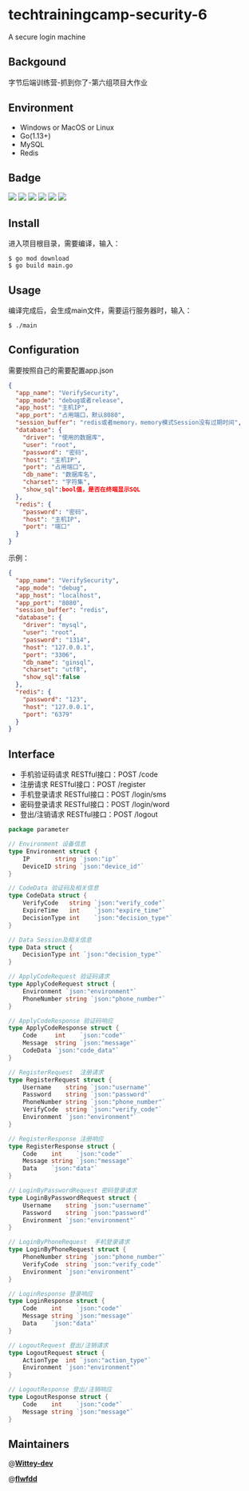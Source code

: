 # techtrainingcamp-security-6

A secure login machine

## Backgound

字节后端训练营-抓到你了-第六组项目大作业

## Environment

- Windows or MacOS or Linux
- Go(1.13+)
- MySQL
- Redis

## Badge

![](https://img.shields.io/badge/redigo-1.6.3-red)  ![](https://img.shields.io/badge/gin-1.7.4-blue)  ![](https://img.shields.io/badge/mysql-1.6.0-green)  ![](https://img.shields.io/badge/xorm-0.7.9-red)  ![](https://img.shields.io/badge/cron-1.2.0-yellow)  ![](https://img.shields.io/badge/go.uuid-1.2.0-red)

## Install

进入项目根目录，需要编译，输入：

```shell
$ go mod download
$ go build main.go
```

## Usage

编译完成后，会生成main文件，需要运行服务器时，输入：

```shell
$ ./main
```

## Configuration

需要按照自己的需要配置app.json

```json
{
  "app_name": "VerifySecurity",
  "app_mode": "debug或者release",
  "app_host": "主机IP",
  "app_port": "占用端口，默认8080",
  "session_buffer": "redis或者memory，memory模式Session没有过期时间",
  "database": {
    "driver": "使用的数据库",
    "user": "root",
    "password": "密码",
    "host": "主机IP",
    "port": "占用端口",
    "db_name": "数据库名",
    "charset": "字符集",
    "show_sql":bool值，是否在终端显示SQL
  },
  "redis": {
    "password": "密码",
    "host": "主机IP",
    "port": "端口"
  }
}
```

示例：

```json
{
  "app_name": "VerifySecurity",
  "app_mode": "debug",
  "app_host": "localhost",
  "app_port": "8080",
  "session_buffer": "redis",
  "database": {
    "driver": "mysql",
    "user": "root",
    "password": "1314",
    "host": "127.0.0.1",
    "port": "3306",
    "db_name": "ginsql",
    "charset": "utf8",
    "show_sql":false
  },
  "redis": {
    "password": "123",
    "host": "127.0.0.1",
    "port": "6379"
  }
}
```



## Interface

- 手机验证码请求                RESTful接口：POST /code
- 注册请求                            RESTful接口：POST /register
- 手机登录请求                    RESTful接口：POST /login/sms
- 密码登录请求                    RESTful接口：POST /login/word
- 登出/注销请求                   RESTful接口：POST /logout

```go
package parameter

// Environment 设备信息
type Environment struct {
	IP       string `json:"ip"`
	DeviceID string `json:"device_id"`
}

// CodeData 验证码及相关信息
type CodeData struct {
	VerifyCode   string `json:"verify_code"`
	ExpireTime   int    `json:"expire_time"`
	DecisionType int    `json:"decision_type"`
}

// Data Session及相关信息
type Data struct {
	DecisionType int `json:"decision_type"`
}

// ApplyCodeRequest 验证码请求
type ApplyCodeRequest struct {
	Environment `json:"environment"`
	PhoneNumber string `json:"phone_number"`
}

// ApplyCodeResponse 验证码响应
type ApplyCodeResponse struct {
	Code     int    `json:"code"`
	Message  string `json:"message"`
	CodeData `json:"code_data"`
}

// RegisterRequest  注册请求
type RegisterRequest struct {
	Username    string `json:"username"`
	Password    string `json:"password"`
	PhoneNumber string `json:"phone_number"`
	VerifyCode  string `json:"verify_code"`
	Environment `json:"environment"`
}

// RegisterResponse 注册响应
type RegisterResponse struct {
	Code    int    `json:"code"`
	Message string `json:"message"`
	Data    `json:"data"`
}

// LoginByPasswordRequest 密码登录请求
type LoginByPasswordRequest struct {
	Username    string `json:"username"`
	Password    string `json:"password"`
	Environment `json:"environment"`
}

// LoginByPhoneRequest  手机登录请求
type LoginByPhoneRequest struct {
	PhoneNumber string `json:"phone_number"`
	VerifyCode  string `json:"verify_code"`
	Environment `json:"environment"`
}

// LoginResponse 登录响应
type LoginResponse struct {
	Code    int    `json:"code"`
	Message string `json:"message"`
	Data    `json:"data"`
}

// LogoutRequest 登出/注销请求
type LogoutRequest struct {
	ActionType  int `json:"action_type"`
	Environment `json:"environment"`
}

// LogoutResponse 登出/注销响应
type LogoutResponse struct {
	Code    int    `json:"code"`
	Message string `json:"message"`
}

```



## Maintainers
@[**Wittey-dev**](https://github.com/Wittey-dev)

@[**flwfdd**](https://github.com/flwfdd)



